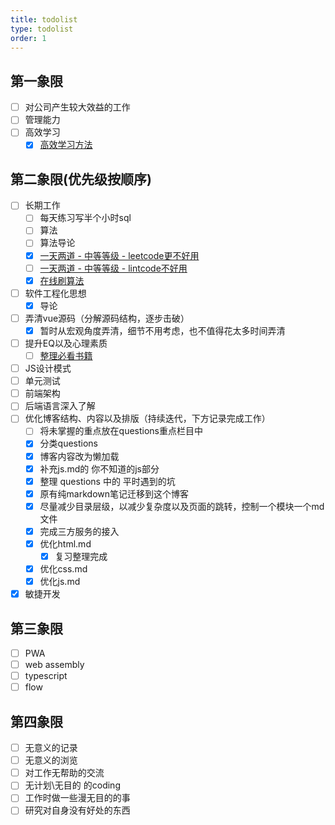 ```yaml
---
title: todolist
type: todolist
order: 1
---
```


## 第一象限

- [ ] 对公司产生较大效益的工作
- [ ] 管理能力
- [ ] 高效学习
  - [x] [高效学习方法](https://www.zhihu.com/question/35103080)

## 第二象限(优先级按顺序)

- [ ] 长期工作
  - [ ] 每天练习写半个小时sql
  - [ ] 算法
  - [ ] 算法导论
  - [x] [一天两道 - 中等等级 - leetcode更不好用](https://leetcode-cn.com/problems/add-two-numbers/solution/)
  - [ ] [一天两道 - 中等等级 - lintcode不好用](https://www.lintcode.com/problem/?level=2)
  - [x] [在线刷算法](https://www.zhihu.com/question/36488823)
- [ ] 软件工程化思想
  - [x] 导论
- [ ] 弄清vue源码（分解源码结构，逐步击破）
  - [x] 暂时从宏观角度弄清，细节不用考虑，也不值得花太多时间弄清
- [ ] 提升EQ以及心理素质
  - [ ] [整理必看书籍](https://www.zhihu.com/question/22794831)
- [ ] JS设计模式
- [ ] 单元测试
- [ ] 前端架构
- [ ] 后端语言深入了解
- [ ] 优化博客结构、内容以及排版（持续迭代，下方记录完成工作）
  - [ ] 将未掌握的重点放在questions重点栏目中
  - [x] 分类questions
  - [x] 博客内容改为懒加载
  - [x] 补充js.md的 你不知道的js部分
  - [x] 整理 questions 中的 平时遇到的坑
  - [x] 原有纯markdown笔记迁移到这个博客
  - [x] 尽量减少目录层级，以减少复杂度以及页面的跳转，控制一个模块一个md文件
  - [x] 完成三方服务的接入
  - [x] 优化html.md
    - [x] 复习整理完成
  - [x] 优化css.md
  - [x] 优化js.md
- [x] 敏捷开发

## 第三象限

- [ ] PWA
- [ ] web assembly
- [ ] typescript
- [ ] flow

## 第四象限

- [ ] 无意义的记录
- [ ] 无意义的浏览
- [ ] 对工作无帮助的交流
- [ ] 无计划\无目的 的coding
- [ ] 工作时做一些漫无目的的事
- [ ] 研究对自身没有好处的东西